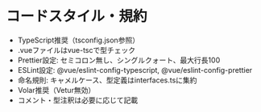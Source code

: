 # コードスタイル・規約
- TypeScript推奨（tsconfig.json参照）
- .vueファイルはvue-tscで型チェック
- Prettier設定: セミコロン無し、シングルクォート、最大行長100
- ESLint設定: @vue/eslint-config-typescript, @vue/eslint-config-prettier
- 命名規則: キャメルケース、型定義はinterfaces.tsに集約
- Volar推奨（Vetur無効）
- コメント・型注釈は必要に応じて記載

